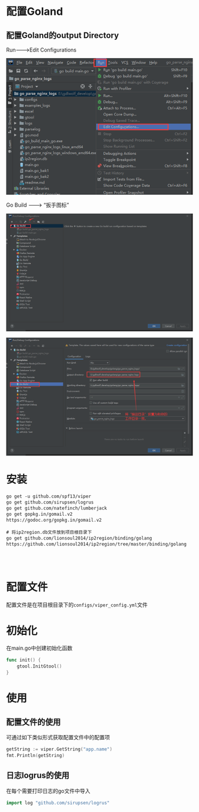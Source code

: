 # 配置Goland

## 配置Goland的output Directory

Run--->Edit Configurations

![image-20200529095118142](md-assets-readme/image-20200529095118142.png)

Go Build ---> “扳手图标”

![image-20200529095222730](md-assets-readme/image-20200529095222730.png)

![image-20200529095305725](md-assets-readme/image-20200529095305725.png)







# 安装

```SH
go get -u github.com/spf13/viper
go get github.com/sirupsen/logrus
go get github.com/natefinch/lumberjack
go get gopkg.in/gomail.v2
https://godoc.org/gopkg.in/gomail.v2

# 将ip2region.db文件放到项目根目录下
go get github.com/lionsoul2014/ip2region/binding/golang
https://github.com/lionsoul2014/ip2region/tree/master/binding/golang




```

# 配置文件

配置文件是在项目根目录下的`configs/viper_config.yml`文件

# 初始化
在main.go中创建初始化函数

```GO
func init() {
	gtool.InitGtool()
}
```



# 使用
## 配置文件的使用

可通过如下类似形式获取配置文件中的配置项

```go
getString := viper.GetString("app.name")
fmt.Println(getString)
```





## 日志logrus的使用

在每个需要打印日志的go文件中导入

```GO
import log "github.com/sirupsen/logrus"
```

